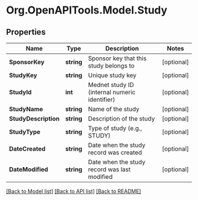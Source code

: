 # Org.OpenAPITools.Model.Study

## Properties

Name | Type | Description | Notes
------------ | ------------- | ------------- | -------------
**SponsorKey** | **string** | Sponsor key that this study belongs to | [optional] 
**StudyKey** | **string** | Unique study key | [optional] 
**StudyId** | **int** | Mednet study ID (internal numeric identifier) | [optional] 
**StudyName** | **string** | Name of the study | [optional] 
**StudyDescription** | **string** | Description of the study | [optional] 
**StudyType** | **string** | Type of study (e.g., STUDY) | [optional] 
**DateCreated** | **string** | Date when the study record was created | [optional] 
**DateModified** | **string** | Date when the study record was last modified | [optional] 

[[Back to Model list]](../../README.md#documentation-for-models) [[Back to API list]](../../README.md#documentation-for-api-endpoints) [[Back to README]](../../README.md)

